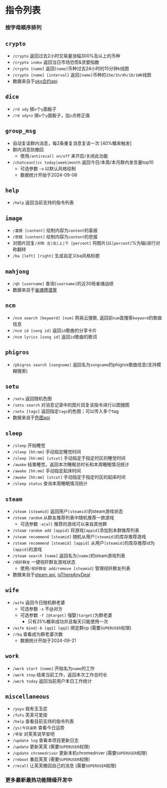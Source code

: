 # 指令列表
### 按字母顺序排列

## `crypto`

* `/crypto` 返回过去2小时交易量涨幅300%及以上的币种
* `/crypto index` 返回当日市场恐慌&贪婪指数
* `/crypto [name]` 返回`[name]`币种过去24小时的15分钟k线图
* `/crypto [name] [interval]` 返回`[name]`币种的`15m/1h/4h/1D/1W`k线图
* 数据来自于[okx合约api](https://www.okx.com/docs-v5/en/#overview)

## `dice`
* `/rd xdy` 掷`x`个`y`面骰子
* `/rd xdy+z` 掷`x`个`y`面骰子，加`z`点修正值

## `group_msg`
* 自动复读群内消息，每2条重复消息复读一次 [40%概率触发]
* 群内消息防撤回
    * 使用`/antirecall on/off` 来开启/关闭此功能
* `/chatcount|cc today|week|month` 返回今日/本周/本月群内发言量top10
    * 可选参数 `-o` 以默认风格绘制
    * 数据统计开始于2024-09-06

## `help`
* `/help` 返回当前支持的指令列表

## `image`
* `/喜报 [content]` 绘制内容为`content`的喜报
* `/悲报 [content]` 绘制内容为`content`的悲报
* 对图片回复`/对称 左|右|上|下 [percent]` 将图片(以`[percent]`%为轴)进行对称翻转
* `/ba [left] [right]` 生成自定义ba风格标题

## `mahjong`
* `/qh [username]` 查询`[username]`的近30局雀魂战绩
* 数据来自于[雀魂牌谱屋](https://amae-koromo.sapk.ch/)

## `ncm`
* `/ncm search [keyword] [num]` 网易云搜歌, 返回前`num`首搜索`keyword`的歌曲信息
* `/ncm id [song id]` 返回`id`歌曲的分享卡片
* `/ncm lyrics [song id]` 返回`id`歌曲的歌词

## `phigros`
* `/phigros search [songname]` 返回名为`songname`的phigros歌曲信息(支持模糊搜索)

## `setu`

* `/setu` 返回随机色图
* `/setu search` 对消息记录中的图片回复该指令进行以图搜图
* `/setu [tags]` 返回指定`tags`的色图；可以传入多个tag
* 数据来自于[色图api](https://github.com/yuban10703/SetuAPI)

## `sleep`

* `/sleep` 开始睡觉
* `/sleep [hh:mm]` 手动指定睡觉时间
* `/sleep [hh:mm] [utc±t]` 手动指定于指定时区的睡觉时间
* `/awake` 结束睡觉，返回本次睡眠总时长和本周睡眠情况统计
* `/awake [hh:mm]` 手动指定起床时间
* `/awake [hh:mm] [utc±t]` 手动指定于指定时区的起床时间
* `/sleep status` 查询本周睡眠情况统计

## `steam`
* `/steam [steamid]` 返回用户`[steamid]`的steam游戏状态
* `/steam random` 从群友推荐列表中随机推荐一款游戏
    * 可选参数 `-a|all` 推荐的游戏可以来自其他群
* `/steam random add [appid]` 将游戏`[appid]`添加到本群推荐列表
* `/steam recommend [steamid]` 随机从用户`[steamid]`的库存推荐游戏
* `/steam recommend [steamid] [appid]` 从用户`[steamid]`的库存推荐id为`[appid]`的游戏
* `/steam search [name]` 返回名为`[name]`的steam游戏列表
* `/视奸群友` 一键视奸群友游戏状态
    * 使用`/视奸群友 add/remove [steamid]` 管理视奸群友列表
* 数据来自于[steam api](https://developer.valvesoftware.com/wiki/Steam_Web_API), [isThereAnyDeal](https://docs.isthereanydeal.com/)

## `wife`
* `/wife` 返回今日随机群老婆
    * 可选参数 `-s` 不@对方
    * 可选参数 `-f [@target]` 强娶`[target]`为群老婆
        * 只有25%概率成功并且每天只能使用一次
* `/wife bind|-b [qq1] [qq2]` 绑定群cp (需要`SUPERUSER`权限)
* `/rbq` 查看成为群老婆次数
    * 数据统计开始于2024-09-21

## `work`
* `/work start [name]` 开始名为`name`的工作
* `/work stop` 结束当前工作，返回本次工作总时长
* `/work today` 返回当前用户本日工作统计

## `miscellaneous`
* `/yuyu` 我有玉玉症
* `/fufu` 芙芙可爱捏
* `/help` 查看目前支持的指令列表
* `/ys|今日运势` 查看今日运势
* `/早安` 对芙芙说早安吧
* `/update log` 查看本项目更新日志
* `/update` 更新芙芙 (需要`SUPERUSER`权限)
* `/update chromedriver` 更新本机chromedriver (需要`SUPERUSER`权限)
* `/reboot` 重启芙芙 (需要`SUPERUSER`权限)
* `/recall` 让芙芙撤回自己的消息 (需要`SUPERUSER`权限)

### 更多最新最热功能随缘开发中